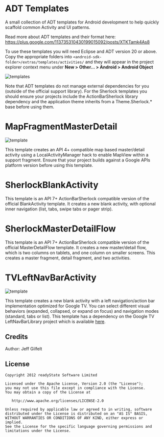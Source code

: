 ADT Templates
=============

A small collection of ADT templates for Android development to help quickly scaffold common Activity and UI patterns.

Read more about ADT templates and their format here: https://plus.google.com/113735310430199015092/posts/XTKTamk4As8 

To use these templates you will need Eclipse and ADT version 20 or above. Copy the appropriate folders into `<android-sdk-folder>/extras/templates/activities/` and they will appear in the project explorer context menu under **New > Other... > Android > Android Object**

![templates](http://jeffgilfelt.com/img/templates.png "templates")

Note that ADT templates do not manage external dependencies for you (outside of the official support library). For the Sherlock templates you should ensure your projects include the ActionBarSherlock library dependency and the application theme inherits from a Theme.Sherlock.* base before using them.

MapFragmentMasterDetail
=======================

![template](http://jeffgilfelt.com/img/map_template2.png "template")

This template creates an API 4+ compatible map based master/detail activity using a LocalActivityManager hack to enable MapView within a support fragment. Ensure that your project builds against a Google APIs platform version before using this template.

SherlockBlankActivity
=====================

This template is an API 7+ ActionBarSherlock compatible version of the official BlankActivity template. It creates a new blank activity, with optional inner navigation (list, tabs, swipe tabs or pager strip).

SherlockMasterDetailFlow
========================

This template is an API 7+ ActionBarSherlock compatible version of the official MasterDetailFlow template. It creates a new master/detail flow, which is two columns on tablets, and one column on smaller screens. This creates a master fragment, detail fragment, and two activities.

TVLeftNavBarActivity
====================

![template](http://jeffgilfelt.com/img/tv_template.png "template")

This template creates a new blank activity with a left navigation/action bar implementation optimized for Google TV. You can select different visual behaviors (expanded, collapsed, or expand on focus) and navigation modes (standard, tabs or list). This template has a dependency on the Google TV LeftNavBarLibrary project which is available [here](http://code.google.com/p/googletv-android-samples/).



Credits
-------

Author: Jeff Gilfelt

License
-------

    Copyright 2012 readyState Software Limited

    Licensed under the Apache License, Version 2.0 (the "License");
    you may not use this file except in compliance with the License.
    You may obtain a copy of the License at

       http://www.apache.org/licenses/LICENSE-2.0

    Unless required by applicable law or agreed to in writing, software
    distributed under the License is distributed on an "AS IS" BASIS,
    WITHOUT WARRANTIES OR CONDITIONS OF ANY KIND, either express or implied.
    See the License for the specific language governing permissions and
    limitations under the License.
